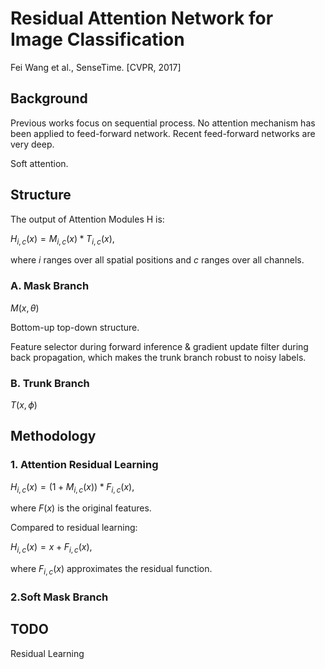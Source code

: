 # Residual Attention Network for Image Classification

Fei Wang et al., SenseTime. [CVPR, 2017]

## Background

Previous works focus on sequential process. No attention mechanism has been applied to feed-forward network. Recent feed-forward networks are very deep.

Soft attention.

## Structure

The output of Attention Modules H is:

$H_{i,c}(x) = M_{i,c}(x) * T_{i,c}(x)$,

where $i$ ranges over all spatial positions and $c$ ranges over all channels.

### A. Mask Branch

$M(x,\theta)$

Bottom-up top-down structure.

Feature selector during forward inference & gradient update filter during back propagation, which makes the trunk branch robust to noisy labels.

### B. Trunk Branch

$T(x,\phi)$

## Methodology

### 1. Attention Residual Learning

$H_{i,c}(x) = (1 + M_{i,c}(x)) * F_{i,c}(x)$,

where $F(x)$ is the original features.

Compared to residual learning:

$H_{i,c}(x) = x + F_{i,c}(x)$,

where $F_{i,c}(x)$ approximates the residual function.

### 2.Soft Mask Branch

## TODO

Residual Learning